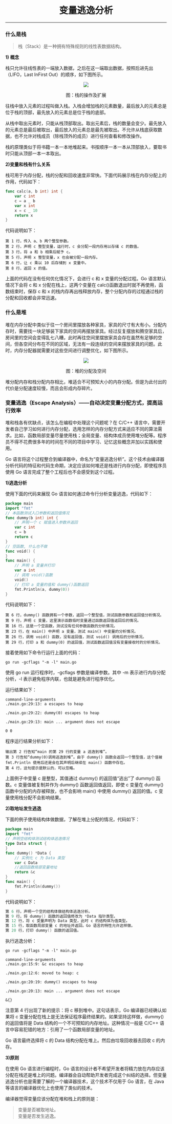 <center><h1>变量逃逸分析</h1></center>

---

### 什么是栈

> 栈（Stack）是一种拥有特殊规则的线性表数据结构。

**1) 概念**

栈只允许往线性表的一端放入数据，之后在这一端取出数据，按照后进先出（LIFO，Last InFirst Out）的顺序，如下图所示。

<div align=center> 
    <img src="img/1-基本语法/16-变量逃逸分析/栈的操作及扩展.jpg"/> 
    <p>图：栈的操作及扩展</p>
</div>

往栈中放入元素的过程叫做入栈。入栈会增加栈的元素数量，最后放入的元素总是位于栈的顶部，最先放入的元素总是位于栈的底部。

从栈中取出元素时，只能从栈顶部取出。取出元素后，栈的数量会变少。最先放入的元素总是最后被取出，最后放入的元素总是最先被取出。不允许从栈底获取数据，也不允许对栈成员（除栈顶外的成员）进行任何查看和修改操作。

栈的原理类似于将书籍一本一本地堆起来。书按顺序一本一本从顶部放入，要取书时只能从顶部一本一本取出。

**2)变量和栈有什么关系**

栈可用于内存分配，栈的分配和回收速度非常快。下面代码展示栈在内存分配上的作用，代码如下：

```go
func calc(a, b int) int {
    var c int
    c = a _ b
    var x int
    x = c _ 10
    return x
}
```

代码说明如下：

```
第 1 行，传入 a、b 两个整型参数。
第 2 行，声明 c 整型变量，运行时，c 会分配一段内存用以存储 c 的数值。
第 3 行，将 a 和 b 相乘后赋予 c。
第 5 行，声明 x 整型变量，x 也会被分配一段内存。
第 6 行，让 c 乘以 10 后存储到 x 变量中。
第 8 行，返回 x 的值。
```

上面的代码在没有任何优化情况下，会进行 c 和 x 变量的分配过程。Go 语言默认情况下会将 c 和 x 分配在栈上，这两个变量在 calc()函数退出时就不再使用，函数结束时，保存 c 和 x 的栈内存再出栈释放内存，整个分配内存的过程通过栈的分配和回收都会非常迅速。

### 什么是堆

堆在内存分配中类似于往一个房间里摆放各种家具，家具的尺寸有大有小。分配内存时，需要找一块足够装下家具的空间再摆放家具。经过反复摆放和腾空家具后，房间里的空间会变得乱七八糟，此时再往空间里摆放家具会存在虽然有足够的空间，但各空间分布在不同的区域，无法有一段连续的空间来摆放家具的问题。此时，内存分配器就需要对这些空间进行调整优化，如下图所示。

<div align=center> 
    <img src="img/1-基本语法/16-变量逃逸分析/堆的分配及空间.jpg"/> 
    <p>图：堆的分配及空间</p>
</div>

堆分配内存和栈分配内存相比，堆适合不可预知大小的内存分配。但是为此付出的代价是分配速度较慢，而且会形成内存碎片。

### 变量逃逸（Escape Analysis）——自动决定变量分配方式，提高运行效率

堆和栈各有优缺点，该怎么在编程中处理这个问题呢？在 C/C++ 语言中，需要开发者自己学习如何进行内存分配，选用怎样的内存分配方式来适应不同的算法需求。比如，函数局部变量尽量使用栈；全局变量、结构体成员使用堆分配等。程序员不得不花费很多年的时间在不同的项目中学习、记忆这些概念并加以实践和使用。

Go 语言将这个过程整合到编译器中，命名为“变量逃逸分析”。这个技术由编译器分析代码的特征和代码生命期，决定应该如何堆还是栈进行内存分配，即使程序员使用 Go 语言完成了整个工程后也不会感受到这个过程。

**1)逃逸分析**

使用下面的代码来展现 Go 语言如何通过命令行分析变量逃逸，代码如下：

```go
package main
import "fmt"
// 本函数测试入口参数和返回值情况
func dummy(b int) int {
    // 声明一个 c 赋值进入参数并返回
    var c int
    c = b
    return c
}
// 空函数, 什么也不做
func void() {
}
func main() {
    // 声明 a 变量并打印
    var a int
    // 调用 void()函数
    void()
    // 打印 a 变量的值和 dummy()函数返回
    fmt.Println(a, dummy(0))
}
```

代码说明如下：

```
第 6 行，dummy() 函数拥有一个参数，返回一个整型值，测试函数参数和返回值分析情况。
第 9 行，声明 c 变量，这里演示函数临时变量通过函数返回值返回后的情况。
第 16 行，这是一个空函数，测试没有任何参数函数的分析情况。
第 23 行，在 main() 中声明 a 变量，测试 main() 中变量的分析情况。
第 26 行，调用 void() 函数，没有返回值，测试 void() 调用后的分析情况。
第 29 行，打印 a 和 dummy(0) 的返回值，测试函数返回值没有变量接收时的分析情况。
```

接着使用如下命令行运行上面的代码：

```
go run -gcflags "-m -l" main.go
```

使用 go run 运行程序时，-gcflags 参数是编译参数。其中 -m 表示进行内存分配分析，-l 表示避免程序内联，也就是避免进行程序优化。

运行结果如下：

```
command-line-arguments
./main.go:29:13: a escapes to heap

./main.go:29:22: dummy(0) escapes to heap

./main.go:29:13: main ... argument does not escape

0 0
```

程序运行结果分析如下：

```
输出第 2 行告知“main 的第 29 行的变量 a 逃逸到堆”。
第 3 行告知“dummy(0)调用逃逸到堆”。由于 dummy() 函数会返回一个整型值，这个值被 fmt.Println 使用后还是会在其声明后继续在 main() 函数中存在。
第 4 行，这句提示是默认的，可以忽略。
```

上面例子中变量 c 是整型，其值通过 dummy() 的返回值“逃出”了 dummy() 函数。c 变量值被复制并作为 dummy() 函数返回值返回，即使 c 变量在 dummy() 函数中分配的内存被释放，也不会影响 main() 中使用 dummy() 返回的值。c 变量使用栈分配不会影响结果。

**2)取地址发生逃逸**

下面的例子使用结构体做数据，了解在堆上分配的情况，代码如下：

```go
package main
import "fmt"
// 声明空结构体测试结构体逃逸情况
type Data struct {
}
func dummy() *Data {
    // 实例化 c 为 Data 类型
    var c Data
    //返回函数局部变量地址
    return &c
}
func main() {
    fmt.Println(dummy())
}
```

代码说明如下：

```go
第 6 行，声明一个空的结构体做结构体逃逸分析。
第 9 行，将 dummy() 函数的返回值修改为 *Data 指针类型。
第 12 行，将 c 变量声明为 Data 类型，此时 c 的结构体为值类型。
第 15 行，取函数局部变量 c 的地址并返回。Go 语言的特性允许这样做。
第 20 行，打印 dummy() 函数的返回值。
```

执行逃逸分析：

```
go run -gcflags "-m -l" main.go
```

```
command-line-arguments
./main.go:15:9: &c escapes to heap

./main.go:12:6: moved to heap: c

./main.go:20:19: dummy() escapes to heap

./main.go:20:13: main ... argument does not escape

&{}
```

注意第 4 行出现了新的提示：将 c 移到堆中。这句话表示，Go 编译器已经确认如果将 c 变量分配在栈上是无法保证程序最终结果的。如果坚持这样做，dummy() 的返回值将是 Data 结构的一个不可预知的内存地址。这种情况一般是 C/C++ 语言中容易犯错的地方：引用了一个函数局部变量的地址。

Go 语言最终选择将 c 的 Data 结构分配在堆上。然后由垃圾回收器去回收 c 的内存。

**3)原则**

在使用 Go 语言进行编程时，Go 语言的设计者不希望开发者将精力放在内存应该分配在栈还是堆上的问题。编译器会自动帮助开发者完成这个纠结的选择。但变量逃逸分析也是需要了解的一个编译器技术，这个技术不仅用于 Go 语言，在 Java 等语言的编译器优化上也使用了类似的技术。

编译器觉得变量应该分配在堆和栈上的原则是：

> 变量是否被取地址。  
> 变量是否发生逃逸。
